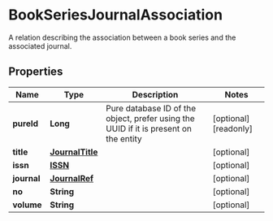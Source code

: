 

# BookSeriesJournalAssociation

A relation describing the association between a book series and the associated journal.
## Properties

Name | Type | Description | Notes
------------ | ------------- | ------------- | -------------
**pureId** | **Long** | Pure database ID of the object, prefer using the UUID if it is present on the entity |  [optional] [readonly]
**title** | [**JournalTitle**](JournalTitle.md) |  |  [optional]
**issn** | [**ISSN**](ISSN.md) |  |  [optional]
**journal** | [**JournalRef**](JournalRef.md) |  |  [optional]
**no** | **String** |  |  [optional]
**volume** | **String** |  |  [optional]



